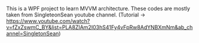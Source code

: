 This is a WPF project to learn MVVM architecture. These codes are mostly taken from SingleteonSean youtube channel. (Tutorial -> https://www.youtube.com/watch?v=fZxZswmC_BY&list=PLA8ZIAm2I03hS41Fy4vFpRw8AdYNBXmNm&ab_channel=SingletonSean)
